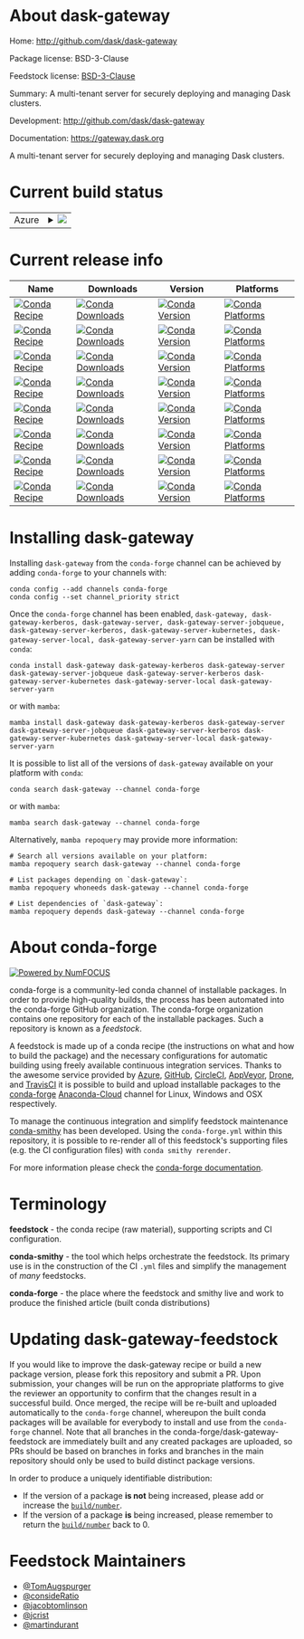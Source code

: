 About dask-gateway
==================

Home: http://github.com/dask/dask-gateway

Package license: BSD-3-Clause

Feedstock license: [BSD-3-Clause](https://github.com/conda-forge/dask-gateway-feedstock/blob/main/LICENSE.txt)

Summary: A multi-tenant server for securely deploying and managing Dask clusters.

Development: http://github.com/dask/dask-gateway

Documentation: https://gateway.dask.org

A multi-tenant server for securely deploying and managing Dask clusters.

Current build status
====================


<table>
    
  <tr>
    <td>Azure</td>
    <td>
      <details>
        <summary>
          <a href="https://dev.azure.com/conda-forge/feedstock-builds/_build/latest?definitionId=7275&branchName=main">
            <img src="https://dev.azure.com/conda-forge/feedstock-builds/_apis/build/status/dask-gateway-feedstock?branchName=main">
          </a>
        </summary>
        <table>
          <thead><tr><th>Variant</th><th>Status</th></tr></thead>
          <tbody><tr>
              <td>linux_64</td>
              <td>
                <a href="https://dev.azure.com/conda-forge/feedstock-builds/_build/latest?definitionId=7275&branchName=main">
                  <img src="https://dev.azure.com/conda-forge/feedstock-builds/_apis/build/status/dask-gateway-feedstock?branchName=main&jobName=linux&configuration=linux_64_" alt="variant">
                </a>
              </td>
            </tr><tr>
              <td>linux_aarch64</td>
              <td>
                <a href="https://dev.azure.com/conda-forge/feedstock-builds/_build/latest?definitionId=7275&branchName=main">
                  <img src="https://dev.azure.com/conda-forge/feedstock-builds/_apis/build/status/dask-gateway-feedstock?branchName=main&jobName=linux&configuration=linux_aarch64_" alt="variant">
                </a>
              </td>
            </tr><tr>
              <td>osx_64</td>
              <td>
                <a href="https://dev.azure.com/conda-forge/feedstock-builds/_build/latest?definitionId=7275&branchName=main">
                  <img src="https://dev.azure.com/conda-forge/feedstock-builds/_apis/build/status/dask-gateway-feedstock?branchName=main&jobName=osx&configuration=osx_64_" alt="variant">
                </a>
              </td>
            </tr><tr>
              <td>osx_arm64</td>
              <td>
                <a href="https://dev.azure.com/conda-forge/feedstock-builds/_build/latest?definitionId=7275&branchName=main">
                  <img src="https://dev.azure.com/conda-forge/feedstock-builds/_apis/build/status/dask-gateway-feedstock?branchName=main&jobName=osx&configuration=osx_arm64_" alt="variant">
                </a>
              </td>
            </tr><tr>
              <td>win_64</td>
              <td>
                <a href="https://dev.azure.com/conda-forge/feedstock-builds/_build/latest?definitionId=7275&branchName=main">
                  <img src="https://dev.azure.com/conda-forge/feedstock-builds/_apis/build/status/dask-gateway-feedstock?branchName=main&jobName=win&configuration=win_64_" alt="variant">
                </a>
              </td>
            </tr>
          </tbody>
        </table>
      </details>
    </td>
  </tr>
</table>

Current release info
====================

| Name | Downloads | Version | Platforms |
| --- | --- | --- | --- |
| [![Conda Recipe](https://img.shields.io/badge/recipe-dask--gateway-green.svg)](https://anaconda.org/conda-forge/dask-gateway) | [![Conda Downloads](https://img.shields.io/conda/dn/conda-forge/dask-gateway.svg)](https://anaconda.org/conda-forge/dask-gateway) | [![Conda Version](https://img.shields.io/conda/vn/conda-forge/dask-gateway.svg)](https://anaconda.org/conda-forge/dask-gateway) | [![Conda Platforms](https://img.shields.io/conda/pn/conda-forge/dask-gateway.svg)](https://anaconda.org/conda-forge/dask-gateway) |
| [![Conda Recipe](https://img.shields.io/badge/recipe-dask--gateway--kerberos-green.svg)](https://anaconda.org/conda-forge/dask-gateway-kerberos) | [![Conda Downloads](https://img.shields.io/conda/dn/conda-forge/dask-gateway-kerberos.svg)](https://anaconda.org/conda-forge/dask-gateway-kerberos) | [![Conda Version](https://img.shields.io/conda/vn/conda-forge/dask-gateway-kerberos.svg)](https://anaconda.org/conda-forge/dask-gateway-kerberos) | [![Conda Platforms](https://img.shields.io/conda/pn/conda-forge/dask-gateway-kerberos.svg)](https://anaconda.org/conda-forge/dask-gateway-kerberos) |
| [![Conda Recipe](https://img.shields.io/badge/recipe-dask--gateway--server-green.svg)](https://anaconda.org/conda-forge/dask-gateway-server) | [![Conda Downloads](https://img.shields.io/conda/dn/conda-forge/dask-gateway-server.svg)](https://anaconda.org/conda-forge/dask-gateway-server) | [![Conda Version](https://img.shields.io/conda/vn/conda-forge/dask-gateway-server.svg)](https://anaconda.org/conda-forge/dask-gateway-server) | [![Conda Platforms](https://img.shields.io/conda/pn/conda-forge/dask-gateway-server.svg)](https://anaconda.org/conda-forge/dask-gateway-server) |
| [![Conda Recipe](https://img.shields.io/badge/recipe-dask--gateway--server--jobqueue-green.svg)](https://anaconda.org/conda-forge/dask-gateway-server-jobqueue) | [![Conda Downloads](https://img.shields.io/conda/dn/conda-forge/dask-gateway-server-jobqueue.svg)](https://anaconda.org/conda-forge/dask-gateway-server-jobqueue) | [![Conda Version](https://img.shields.io/conda/vn/conda-forge/dask-gateway-server-jobqueue.svg)](https://anaconda.org/conda-forge/dask-gateway-server-jobqueue) | [![Conda Platforms](https://img.shields.io/conda/pn/conda-forge/dask-gateway-server-jobqueue.svg)](https://anaconda.org/conda-forge/dask-gateway-server-jobqueue) |
| [![Conda Recipe](https://img.shields.io/badge/recipe-dask--gateway--server--kerberos-green.svg)](https://anaconda.org/conda-forge/dask-gateway-server-kerberos) | [![Conda Downloads](https://img.shields.io/conda/dn/conda-forge/dask-gateway-server-kerberos.svg)](https://anaconda.org/conda-forge/dask-gateway-server-kerberos) | [![Conda Version](https://img.shields.io/conda/vn/conda-forge/dask-gateway-server-kerberos.svg)](https://anaconda.org/conda-forge/dask-gateway-server-kerberos) | [![Conda Platforms](https://img.shields.io/conda/pn/conda-forge/dask-gateway-server-kerberos.svg)](https://anaconda.org/conda-forge/dask-gateway-server-kerberos) |
| [![Conda Recipe](https://img.shields.io/badge/recipe-dask--gateway--server--kubernetes-green.svg)](https://anaconda.org/conda-forge/dask-gateway-server-kubernetes) | [![Conda Downloads](https://img.shields.io/conda/dn/conda-forge/dask-gateway-server-kubernetes.svg)](https://anaconda.org/conda-forge/dask-gateway-server-kubernetes) | [![Conda Version](https://img.shields.io/conda/vn/conda-forge/dask-gateway-server-kubernetes.svg)](https://anaconda.org/conda-forge/dask-gateway-server-kubernetes) | [![Conda Platforms](https://img.shields.io/conda/pn/conda-forge/dask-gateway-server-kubernetes.svg)](https://anaconda.org/conda-forge/dask-gateway-server-kubernetes) |
| [![Conda Recipe](https://img.shields.io/badge/recipe-dask--gateway--server--local-green.svg)](https://anaconda.org/conda-forge/dask-gateway-server-local) | [![Conda Downloads](https://img.shields.io/conda/dn/conda-forge/dask-gateway-server-local.svg)](https://anaconda.org/conda-forge/dask-gateway-server-local) | [![Conda Version](https://img.shields.io/conda/vn/conda-forge/dask-gateway-server-local.svg)](https://anaconda.org/conda-forge/dask-gateway-server-local) | [![Conda Platforms](https://img.shields.io/conda/pn/conda-forge/dask-gateway-server-local.svg)](https://anaconda.org/conda-forge/dask-gateway-server-local) |
| [![Conda Recipe](https://img.shields.io/badge/recipe-dask--gateway--server--yarn-green.svg)](https://anaconda.org/conda-forge/dask-gateway-server-yarn) | [![Conda Downloads](https://img.shields.io/conda/dn/conda-forge/dask-gateway-server-yarn.svg)](https://anaconda.org/conda-forge/dask-gateway-server-yarn) | [![Conda Version](https://img.shields.io/conda/vn/conda-forge/dask-gateway-server-yarn.svg)](https://anaconda.org/conda-forge/dask-gateway-server-yarn) | [![Conda Platforms](https://img.shields.io/conda/pn/conda-forge/dask-gateway-server-yarn.svg)](https://anaconda.org/conda-forge/dask-gateway-server-yarn) |

Installing dask-gateway
=======================

Installing `dask-gateway` from the `conda-forge` channel can be achieved by adding `conda-forge` to your channels with:

```
conda config --add channels conda-forge
conda config --set channel_priority strict
```

Once the `conda-forge` channel has been enabled, `dask-gateway, dask-gateway-kerberos, dask-gateway-server, dask-gateway-server-jobqueue, dask-gateway-server-kerberos, dask-gateway-server-kubernetes, dask-gateway-server-local, dask-gateway-server-yarn` can be installed with `conda`:

```
conda install dask-gateway dask-gateway-kerberos dask-gateway-server dask-gateway-server-jobqueue dask-gateway-server-kerberos dask-gateway-server-kubernetes dask-gateway-server-local dask-gateway-server-yarn
```

or with `mamba`:

```
mamba install dask-gateway dask-gateway-kerberos dask-gateway-server dask-gateway-server-jobqueue dask-gateway-server-kerberos dask-gateway-server-kubernetes dask-gateway-server-local dask-gateway-server-yarn
```

It is possible to list all of the versions of `dask-gateway` available on your platform with `conda`:

```
conda search dask-gateway --channel conda-forge
```

or with `mamba`:

```
mamba search dask-gateway --channel conda-forge
```

Alternatively, `mamba repoquery` may provide more information:

```
# Search all versions available on your platform:
mamba repoquery search dask-gateway --channel conda-forge

# List packages depending on `dask-gateway`:
mamba repoquery whoneeds dask-gateway --channel conda-forge

# List dependencies of `dask-gateway`:
mamba repoquery depends dask-gateway --channel conda-forge
```


About conda-forge
=================

[![Powered by
NumFOCUS](https://img.shields.io/badge/powered%20by-NumFOCUS-orange.svg?style=flat&colorA=E1523D&colorB=007D8A)](https://numfocus.org)

conda-forge is a community-led conda channel of installable packages.
In order to provide high-quality builds, the process has been automated into the
conda-forge GitHub organization. The conda-forge organization contains one repository
for each of the installable packages. Such a repository is known as a *feedstock*.

A feedstock is made up of a conda recipe (the instructions on what and how to build
the package) and the necessary configurations for automatic building using freely
available continuous integration services. Thanks to the awesome service provided by
[Azure](https://azure.microsoft.com/en-us/services/devops/), [GitHub](https://github.com/),
[CircleCI](https://circleci.com/), [AppVeyor](https://www.appveyor.com/),
[Drone](https://cloud.drone.io/welcome), and [TravisCI](https://travis-ci.com/)
it is possible to build and upload installable packages to the
[conda-forge](https://anaconda.org/conda-forge) [Anaconda-Cloud](https://anaconda.org/)
channel for Linux, Windows and OSX respectively.

To manage the continuous integration and simplify feedstock maintenance
[conda-smithy](https://github.com/conda-forge/conda-smithy) has been developed.
Using the ``conda-forge.yml`` within this repository, it is possible to re-render all of
this feedstock's supporting files (e.g. the CI configuration files) with ``conda smithy rerender``.

For more information please check the [conda-forge documentation](https://conda-forge.org/docs/).

Terminology
===========

**feedstock** - the conda recipe (raw material), supporting scripts and CI configuration.

**conda-smithy** - the tool which helps orchestrate the feedstock.
                   Its primary use is in the construction of the CI ``.yml`` files
                   and simplify the management of *many* feedstocks.

**conda-forge** - the place where the feedstock and smithy live and work to
                  produce the finished article (built conda distributions)


Updating dask-gateway-feedstock
===============================

If you would like to improve the dask-gateway recipe or build a new
package version, please fork this repository and submit a PR. Upon submission,
your changes will be run on the appropriate platforms to give the reviewer an
opportunity to confirm that the changes result in a successful build. Once
merged, the recipe will be re-built and uploaded automatically to the
`conda-forge` channel, whereupon the built conda packages will be available for
everybody to install and use from the `conda-forge` channel.
Note that all branches in the conda-forge/dask-gateway-feedstock are
immediately built and any created packages are uploaded, so PRs should be based
on branches in forks and branches in the main repository should only be used to
build distinct package versions.

In order to produce a uniquely identifiable distribution:
 * If the version of a package **is not** being increased, please add or increase
   the [``build/number``](https://docs.conda.io/projects/conda-build/en/latest/resources/define-metadata.html#build-number-and-string).
 * If the version of a package **is** being increased, please remember to return
   the [``build/number``](https://docs.conda.io/projects/conda-build/en/latest/resources/define-metadata.html#build-number-and-string)
   back to 0.

Feedstock Maintainers
=====================

* [@TomAugspurger](https://github.com/TomAugspurger/)
* [@consideRatio](https://github.com/consideRatio/)
* [@jacobtomlinson](https://github.com/jacobtomlinson/)
* [@jcrist](https://github.com/jcrist/)
* [@martindurant](https://github.com/martindurant/)

